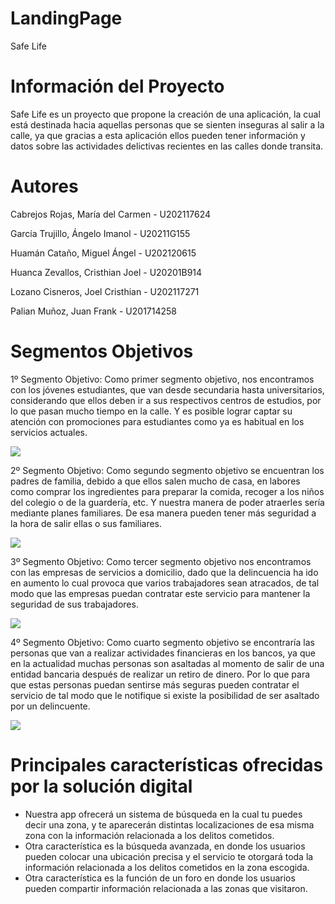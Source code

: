 # LandingPage
Safe Life 

# Información del Proyecto
Safe Life es un proyecto que propone la creación de una aplicación, la cual está destinada hacia aquellas personas que se sienten inseguras al salir a la calle, ya que gracias a esta aplicación ellos pueden tener información y datos sobre las actividades delictivas recientes en las calles donde transita. 

# Autores
Cabrejos Rojas, María del Carmen - U202117624

García Trujillo, Ángelo Imanol - U20211G155

Huamán Cataño, Miguel Ángel - U202120615

Huanca Zevallos, Cristhian Joel - U20201B914

Lozano Cisneros, Joel Cristhian - U202117271

Palian Muñoz, Juan Frank - U201714258

# Segmentos Objetivos
1º Segmento Objetivo:
Como primer segmento objetivo, nos encontramos con los jóvenes estudiantes, que van desde secundaria hasta universitarios, considerando que ellos deben ir a sus respectivos centros de estudios, por lo que pasan mucho tiempo en la calle. Y es posible lograr captar su atención con promociones para estudiantes como ya es habitual en los servicios actuales.

![](https://w7.pngwing.com/pngs/889/18/png-transparent-male-and-female-cartoon-college-students-the-man-woman-college-students-thumbnail.png)

2º Segmento Objetivo:
Como segundo segmento objetivo se encuentran los padres de familia, debido a que ellos salen mucho de casa, en labores como comprar los ingredientes para preparar la comida, recoger a los niños del colegio o de la guardería, etc. Y nuestra manera de poder atraerles sería mediante planes familiares. De esa manera pueden tener más seguridad a la hora de salir ellas o sus familiares.

![](https://img.freepik.com/vector-gratis/diseno-plano-dia-internacional-concepto-familia_23-2148492790.jpg?w=360)

3º Segmento Objetivo:
Como tercer segmento objetivo nos encontramos con las empresas de servicios a domicilio, dado que la delincuencia ha ido en aumento lo cual provoca que varios trabajadores sean atracados, de tal modo que las empresas puedan contratar este servicio para mantener la seguridad de sus trabajadores.

![](https://images.vexels.com/media/users/3/199964/isolated/preview/ae782cab8ae7e722febb5869c09574cc-feliz-personaje-de-repartidor.png)

4º Segmento Objetivo:
Como cuarto segmento objetivo se encontraría las personas que van a realizar actividades financieras en los bancos, ya que en la actualidad muchas personas son asaltadas al momento de salir de una entidad bancaria después de realizar un retiro de dinero. Por lo que para que estas personas puedan sentirse más seguras pueden contratar el servicio de tal modo que le notifique si existe la posibilidad de ser asaltado por un delincuente.

![](https://png.pngtree.com/png-vector/20190130/ourlarge/pngtree-cartoon-bank-high-rise-building-elements-managementbankbluebuildingdesign-element-png-image_654272.jpg)

# Principales características ofrecidas por la solución digital 
* Nuestra app ofrecerá un sistema de búsqueda en la cual tu puedes decir una zona, y te aparecerán distintas localizaciones de esa misma zona con la información relacionada a los delitos cometidos.
* Otra característica es la búsqueda avanzada, en donde los usuarios pueden colocar una ubicación precisa y el servicio te otorgará toda la información relacionada a los delitos cometidos en la zona escogida.
* Otra característica es la función de un foro en donde los usuarios pueden compartir información relacionada a las zonas que visitaron.
